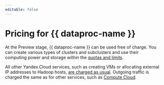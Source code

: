 ```yaml
---
editable: false
---
```

# Pricing for {{ dataproc-name }}

At the Preview stage, {{ dataproc-name }} can be used free of charge. You
can create various types of clusters and subclusters and use their computing power and storage within the [quotas and limits](concepts/limits.md).

All other Yandex.Cloud services, such as creating VMs or allocating external IP addresses to Hadoop hosts, [are charged as usual](../billing/pricing.md). Outgoing traffic is charged the same as for other services, such as [Compute Cloud](../compute/pricing.md#prices-traffic).

